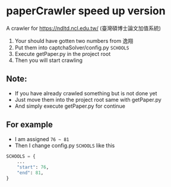 # paperCrawler speed up version
A crawler for https://ndltd.ncl.edu.tw/ (臺灣碩博士論文加值系統)

1. Your should have gotten two numbers from 逸翔
2. Put them into captchaSolver/config.py `SCHOOLS`
3. Execute getPaper.py in the project root
4. Then you will start crawling


## Note:
+ If you have already crawled something but is not done yet
+ Just move them into the project root same with getPaper.py
+ And simply execute getPaper.py for continue

## For example
  + I am assigned `76 ~ 81`
  + Then I change config.py `SCHOOLS` like this
```python
SCHOOLS = {
    ...
    "start": 76,
    "end": 81,
}
```
